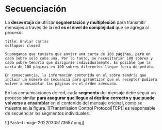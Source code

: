 # Secuenciación

La **desventaja** de utilizar **segmentación y multiplexión** para transmitir mensajes a través de la red **es el nivel de complejidad** que se agrega al proceso.

```ad-example
title: Enviar cartas
collapse: closed

Supongamos que tuviera que enviar una carta de 100 páginas, pero en cada sobre solo cabe una. Por lo tanto, se necesitarían 100 sobres y cada sobre tendría que dirigirse individualmente. Es posible que la carta de 100 páginas en 100 sobres diferentes llegue fuera de pedido.

En consecuencia, la información contenida en el sobre tendría que incluir un número de secuencia para garantizar que el receptor pudiera volver a ensamblar las páginas en el orden adecuado.

```

En las comunicaciones de red, cada **segmento** del mensaje debe seguir un proceso similar **para asegurar que llegue al destino correcto y que puede volverse a ensamblar** en el contenido del mensaje original, como se muestra en la figura. [[Transmission Control Protocol|TCP]] es responsable de secuenciar los segmentos individuales.

![[Pasted image 20220305173657.png]]

